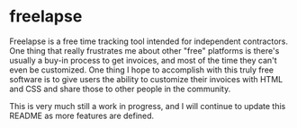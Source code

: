 # freelapse

Freelapse is a free time tracking tool intended for independent contractors. One thing that really frustrates me about
other "free" platforms is there's usually a buy-in process to get invoices, and most of the time they can't even be
customized. One thing I hope to accomplish with this truly free software is to give users the ability to customize their
invoices with HTML and CSS and share those to other people in the community.

This is very much still a work in progress, and I will continue to update this README as more features are defined.
